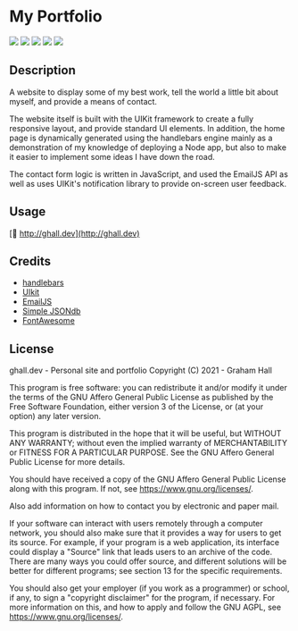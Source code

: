 # My Portfolio

![](https://img.shields.io/github/languages/code-size/ghall89/portfolio?style=for-the-badge)
![](https://img.shields.io/github/last-commit/ghall89/portfolio?style=for-the-badge)
![](https://img.shields.io/github/languages/count/ghall89/portfolio?style=for-the-badge)
![](https://img.shields.io/github/languages/top/ghall89/portfolio?style=for-the-badge)
![](https://img.shields.io/github/license/ghall89/portfolio?style=for-the-badge)

## Description

A website to display some of my best work, tell the world a little bit about myself, and provide a means of contact.

The website itself is built with the UIKit framework to create a fully responsive layout, and provide standard UI elements. In addition, the home page is dynamically generated using the handlebars engine mainly as a demonstration of my knowledge of deploying a Node app, but also to make it easier to implement some ideas I have down the road.

The contact form logic is written in JavaScript, and used the EmailJS API as well as uses UIKit's notification library to provide on-screen user feedback.

## Usage

[🔗 http://ghall.dev](http://ghall.dev)

## Credits

- [handlebars](https://handlebarsjs.com)
- [UIkit](https://getuikit.com)
- [EmailJS](https://www.emailjs.com)
- [Simple JSONdb](https://github.com/nmaggioni/Simple-JSONdb)
- [FontAwesome](https://fontawesome.com)

## License

ghall.dev - Personal site and portfolio
Copyright (C) 2021 - Graham Hall

This program is free software: you can redistribute it and/or modify
it under the terms of the GNU Affero General Public License as published
by the Free Software Foundation, either version 3 of the License, or
(at your option) any later version.

This program is distributed in the hope that it will be useful,
but WITHOUT ANY WARRANTY; without even the implied warranty of
MERCHANTABILITY or FITNESS FOR A PARTICULAR PURPOSE. See the
GNU Affero General Public License for more details.

You should have received a copy of the GNU Affero General Public License
along with this program. If not, see <https://www.gnu.org/licenses/>.

Also add information on how to contact you by electronic and paper mail.

If your software can interact with users remotely through a computer
network, you should also make sure that it provides a way for users to
get its source. For example, if your program is a web application, its
interface could display a "Source" link that leads users to an archive
of the code. There are many ways you could offer source, and different
solutions will be better for different programs; see section 13 for the
specific requirements.

You should also get your employer (if you work as a programmer) or school,
if any, to sign a "copyright disclaimer" for the program, if necessary.
For more information on this, and how to apply and follow the GNU AGPL, see
<https://www.gnu.org/licenses/>.
